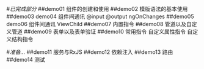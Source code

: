 #*已完成部分*
##demo01 组件的创建和使用
##demo02 模版语法的基本使用
##demo03 demo04 组件间通讯 @input @output ngOnChanges
##demo05 demo06 组件间通讯 ViewChild
##demo07 内置指令
##demo08 管道以及自定义管道
##demo09 表单以及表单验证
##demo10 常用指令 自定义属性指令 自定义结构指令

#*准备...*
##demo11 服务与RxJS
##demo12 依赖注入
##demo13 路由
##demo14 测试
